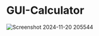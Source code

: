 # GUI-Calculator

![Screenshot 2024-11-20 205544](https://github.com/user-attachments/assets/8bb17a19-9f31-46f2-bb45-ebfed9540c8a)
